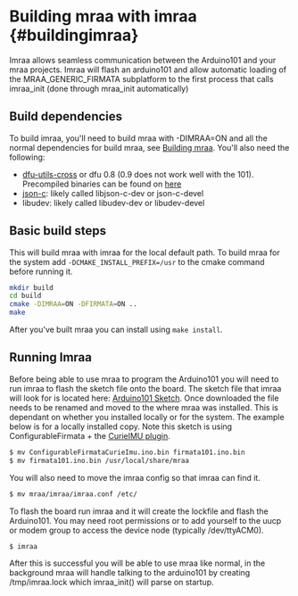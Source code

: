# Building mraa with imraa	{#buildingimraa}
Imraa allows seamless communication between the Arduino101 and your mraa
projects. Imraa will flash an arduino101 and allow automatic loading of the
MRAA_GENERIC_FIRMATA subplatform to the first process that calls imraa_init
(done through mraa_init automatically)

## Build dependencies
To build imraa, you'll need to build mraa with -DIMRAA=ON and all the normal
dependencies for build mraa, see [Building mraa](./building.md).
You'll also need the following:
* [dfu-utils-cross](https://github.com/arduino/dfu-utils-cross) or dfu 0.8 (0.9
  does not work well with the 101). Precompiled binaries can be found on
  [here](https://github.com/01org/intel-arduino-tools)
* [json-c](https://github.com/json-c/json-c): likely called libjson-c-dev or
  json-c-devel
* libudev: likely called libudev-dev or libudev-devel

## Basic build steps
This will build mraa with imraa for the local default path. To build mraa for
the system add `-DCMAKE_INSTALL_PREFIX=/usr` to the cmake command before
running it.

```bash
mkdir build
cd build
cmake -DIMRAA=ON -DFIRMATA=ON ..
make
```

After you've built mraa you can install using `make install`.

## Running Imraa
Before being able to use mraa to program the Arduino101 you will need to run
imraa to flash the sketch file onto the board. The sketch file that imraa will
look for is located here: [Arduino101 Sketch](http://iotdk.intel.com/misc/ConfigurableFirmataCurieImu.ino.bin).
Once downloaded the file needs to be renamed and moved to the where mraa was
installed. This is dependant on whether you installed locally or for the
system. The example below is for a locally installed copy. Note this sketch is
using ConfigurableFirmata + the [CurieIMU plugin](https://github.com/intel-iot-devkit/FirmataCurieIMU).


```bash
$ mv ConfigurableFirmataCurieImu.ino.bin firmata101.ino.bin
$ mv firmata101.ino.bin /usr/local/share/mraa
```

You will also need to move the imraa config so that imraa can find it.
```bash
$ mv mraa/imraa/imraa.conf /etc/
```

To flash the board run imraa and it will create the lockfile and flash the
Arduino101. You may need root permissions or to add yourself to the uucp or
modem group to access the device node (typically /dev/ttyACM0).
```
$ imraa
```

After this is successful you will be able to use mraa like normal, in the
background mraa will handle talking to the arduino101 by creating
/tmp/imraa.lock which imraa_init() will parse on startup.


